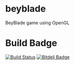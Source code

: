 # beyblade
BeyBlade game using OpenGL

# Build Badge
[![Build Status](https://travis-ci.org/ParthKolekar/beyblade.svg?branch=master)](https://travis-ci.org/ParthKolekar/beyblade)
[![Bitdeli Badge](https://d2weczhvl823v0.cloudfront.net/ParthKolekar/beyblade/trend.png)](https://bitdeli.com/free "Bitdeli Badge")
